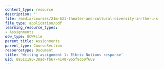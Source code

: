 ```yaml
---
content_type: resource
description: ''
file: /media/courses/21m-621-theater-and-cultural-diversity-in-the-u-s-spring-2008/8951c19038adfb674140965f9c60f669_MIT21M_621S08_unit1ethnicn.pdf
file_type: application/pdf
learning_resource_types:
- Assignments
ocw_type: OCWFile
parent_title: Assignments
parent_type: CourseSection
resourcetype: Document
title: 'Writing assignment 1: Ethnic Notions response'
uid: 8951c190-38ad-fb67-4140-965f9c60f669
---
```

